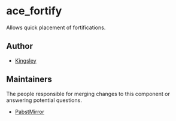 ace_fortify
============

Allows quick placement of fortifications.

## Author

- [Kingsley](https://github.com/jameslkingsley)

## Maintainers

The people responsible for merging changes to this component or answering potential questions.

- [PabstMirror](https://github.com/PabstMirror)
